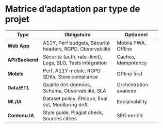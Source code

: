 # Matrice d’adaptation par type de projet

| Type | Obligatoire | Optionnel |
|------|-------------|-----------|
| **Web App** | A11Y, Perf budgets, Sécurité headers, RGPD, Observabilité | Mobile PWA, Offline |
| **API/Backend** | Sécurité (auth, rate-limit), Logs, SLO, Tests intégration | Caches, Idempotency |
| **Mobile** | Perf, A11Y mobile, RGPD SDKs, Store compliance | Offline first |
| **Data/ETL** | Qualité des données, Schéma, Observabilité, SLA | Orchestration avancée |
| **ML/IA** | Dataset policy, Éthique, Eval set, Monitoring drift | Explainability |
| **Contenu IA** | Style guide, Plagiat check, Sources citées | SEO enrichi |

